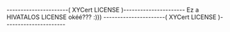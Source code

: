 ----------------------( XYCert LICENSE )----------------------
Ez a HIVATALOS LICENSE okéé??? :)))
----------------------( XYCert LICENSE )----------------------
